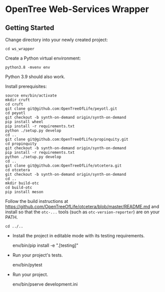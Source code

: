 OpenTree Web-Services Wrapper
=============================

Getting Started
---------------

Change directory into your newly created project:

    cd ws_wrapper

Create a Python virtual environment:

    python3.8 -mvenv env

Python 3.9 should also work.

Install prerequisites:

    source env/bin/activate
    mkdir cruft
    cd cruft
    git clone git@github.com:OpenTreeOfLife/peyotl.git
    cd peyotl
    git checkout -b synth-on-demand origin/synth-on-demand
    pip install wheel
    pip install -r requirements.txt
    python ./setup.py develop
    cd ..
    git clone git@github.com:OpenTreeOfLife/propinquity.git
    cd propinquity
    git checkout -b synth-on-demand origin/synth-on-demand
    pip install -r requirements.txt
    python ./setup.py develop
    cd ..
    git clone git@github.com:OpenTreeOfLife/otcetera.git
    cd otcetera
    git checkout -b synth-on-demand origin/synth-on-demand
    cd ..
    mkdir build-otc
    cd build-otc
    pip install meson


Follow the build instructions at 
https://github.com/OpenTreeOfLife/otcetera/blob/master/README.md
and install so that the `otc-...` tools 
(such as `otc-version-reporter`) are on your PATH.

    cd ../..

    

- Install the project in editable mode with its testing requirements.

    env/bin/pip install -e ".[testing]"

- Run your project's tests.

    env/bin/pytest

- Run your project.

    env/bin/pserve development.ini


